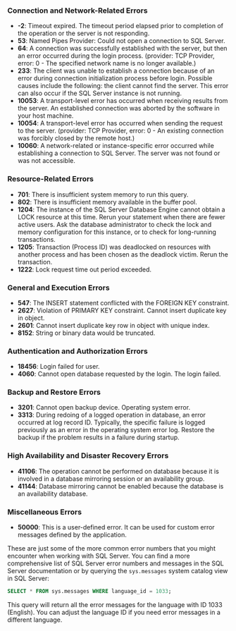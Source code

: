 ### Connection and Network-Related Errors

- **-2**: Timeout expired. The timeout period elapsed prior to completion of the operation or the server is not responding.
- **53**: Named Pipes Provider: Could not open a connection to SQL Server.
- **64**: A connection was successfully established with the server, but then an error occurred during the login process. (provider: TCP Provider, error: 0 - The specified network name is no longer available.)
- **233**: The client was unable to establish a connection because of an error during connection initialization process before login. Possible causes include the following: the client cannot find the server. This error can also occur if the SQL Server instance is not running.
- **10053**: A transport-level error has occurred when receiving results from the server. An established connection was aborted by the software in your host machine.
- **10054**: A transport-level error has occurred when sending the request to the server. (provider: TCP Provider, error: 0 - An existing connection was forcibly closed by the remote host.)
- **10060**: A network-related or instance-specific error occurred while establishing a connection to SQL Server. The server was not found or was not accessible.

### Resource-Related Errors

- **701**: There is insufficient system memory to run this query.
- **802**: There is insufficient memory available in the buffer pool.
- **1204**: The instance of the SQL Server Database Engine cannot obtain a LOCK resource at this time. Rerun your statement when there are fewer active users. Ask the database administrator to check the lock and memory configuration for this instance, or to check for long-running transactions.
- **1205**: Transaction (Process ID) was deadlocked on resources with another process and has been chosen as the deadlock victim. Rerun the transaction.
- **1222**: Lock request time out period exceeded.

### General and Execution Errors

- **547**: The INSERT statement conflicted with the FOREIGN KEY constraint.
- **2627**: Violation of PRIMARY KEY constraint. Cannot insert duplicate key in object.
- **2601**: Cannot insert duplicate key row in object with unique index.
- **8152**: String or binary data would be truncated.

### Authentication and Authorization Errors

- **18456**: Login failed for user.
- **4060**: Cannot open database requested by the login. The login failed.

### Backup and Restore Errors

- **3201**: Cannot open backup device. Operating system error.
- **3313**: During redoing of a logged operation in database, an error occurred at log record ID. Typically, the specific failure is logged previously as an error in the operating system error log. Restore the backup if the problem results in a failure during startup.

### High Availability and Disaster Recovery Errors

- **41106**: The operation cannot be performed on database because it is involved in a database mirroring session or an availability group.
- **41144**: Database mirroring cannot be enabled because the database is an availability database.

### Miscellaneous Errors

- **50000**: This is a user-defined error. It can be used for custom error messages defined by the application.

These are just some of the more common error numbers that you might encounter when working with SQL Server. You can find a more comprehensive list of SQL Server error numbers and messages in the SQL Server documentation or by querying the `sys.messages` system catalog view in SQL Server:

```sql
SELECT * FROM sys.messages WHERE language_id = 1033;
```

This query will return all the error messages for the language with ID 1033 (English). You can adjust the language ID if you need error messages in a different language.
